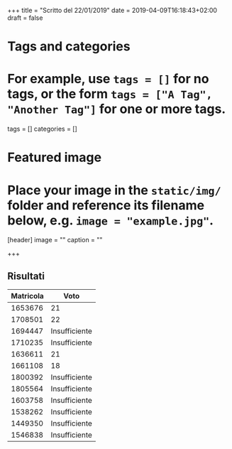 +++
title = "Scritto del 22/01/2019"
date = 2019-04-09T16:18:43+02:00
draft = false

# Tags and categories
# For example, use `tags = []` for no tags, or the form `tags = ["A Tag", "Another Tag"]` for one or more tags.
tags = []
categories = []

# Featured image
# Place your image in the `static/img/` folder and reference its filename below, e.g. `image = "example.jpg"`.
[header]
image = ""
caption = ""

+++

## Risultati

Matricola | Voto
----------- |  ---------------
1653676 | 21
1708501 | 22
1694447 | Insufficiente
1710235 | Insufficiente
1636611 | 21
1661108 | 18
1800392 | Insufficiente
1805564 | Insufficiente
1603758 | Insufficiente
1538262 | Insufficiente
1449350 | Insufficiente
1546838 | Insufficiente
